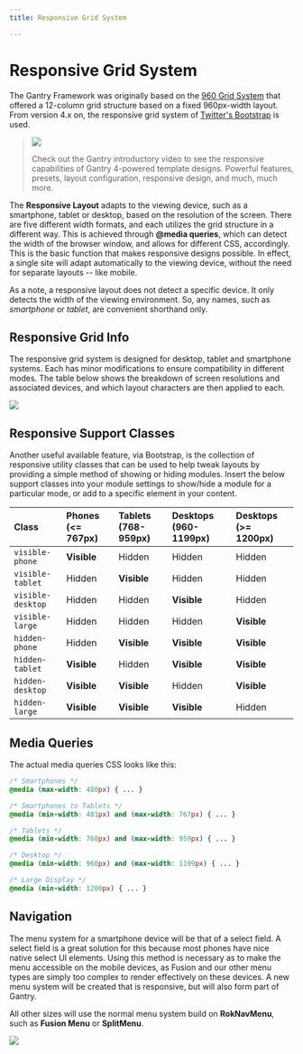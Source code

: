 ```yaml
---
title: Responsive Grid System

---
```


Responsive Grid System
======================
The Gantry Framework was originally based on the [960 Grid System](http://960.gs/) that offered a 12-column grid structure based on a fixed 960px-width layout. From version 4.x on, the responsive grid system of [Twitter's Bootstrap](http://twitter.github.com/bootstrap/) is used.

> [![](../assets/g4-promo.jpg)](http://youtube.com/embed/AKqppYSttEE)
>
> Check out the Gantry introductory video to see the responsive capabilities of Gantry 4-powered template designs. Powerful features, presets, layout configuration, responsive design, and much, much more.

The **Responsive Layout** adapts to the viewing device, such as a smartphone, tablet or desktop, based on the resolution of the screen. There are five different width formats, and each utilizes the grid structure in a different way. This is achieved through **@media queries**, which can detect the width of the browser window, and allows for different CSS, accordingly. This is the basic function that makes responsive designs possible. In effect, a single site will adapt automatically to the viewing device, without the need for separate layouts -- like mobile.

As a note, a responsive layout does not detect a specific device. It only detects the width of the viewing environment. So, any names, such as _smartphone_ or _tablet_, are convenient shorthand only.


Responsive Grid Info
--------------------
The responsive grid system is designed for desktop, tablet and smartphone systems. Each has minor modifications to ensure compatibility in different modes. The table below shows the breakdown of screen resolutions and associated devices, and which layout characters are then applied to each.

![](assets/responsive1.jpg)


Responsive Support Classes
--------------------------
Another useful available feature, via Bootstrap, is the collection of responsive utility classes that can be used to help tweak layouts by providing a simple method of showing or hiding modules. Insert the below support classes into your module settings to show/hide a module for a particular mode, or add to a specific element in your content.

|       Class       | Phones (<= 767px) | Tablets (768-959px) | Desktops (960-1199px) | Desktops (>= 1200px) |
| :---------------- | :---------------- | :------------------ | :-------------------- | :------------------- |
| `visible-phone`   | **Visible**       | Hidden              | Hidden                | Hidden               |
| `visible-tablet`  | Hidden            | **Visible**         | Hidden                | Hidden               |
| `visible-desktop` | Hidden            | Hidden              | **Visible**           | Hidden               |
| `visible-large`   | Hidden            | Hidden              | Hidden                | **Visible**          |
| `hidden-phone`    | Hidden            | **Visible**         | **Visible**           | **Visible**          |
| `hidden-tablet`   | **Visible**       | Hidden              | **Visible**           | **Visible**          |
| `hidden-desktop`  | **Visible**       | **Visible**         | Hidden                | **Visible**          |
| `hidden-large`    | **Visible**       | **Visible**         | **Visible**           | Hidden               |

Media Queries
-------------
The actual media queries CSS looks like this:

~~~ .css
/* Smartphones */
@media (max-width: 480px) { ... }

/* Smartphones to Tablets */
@media (min-width: 481px) and (max-width: 767px) { ... }

/* Tablets */
@media (min-width: 768px) and (max-width: 959px) { ... }

/* Desktop */
@media (min-width: 960px) and (max-width: 1199px) { ... }

/* Large Display */
@media (min-width: 1200px) { ... }
~~~


Navigation
----------
The menu system for a smartphone device will be that of a select field. A select field is a great solution for this because most phones have nice native select UI elements. Using this method is necessary as to make the menu accessible on the mobile devices, as Fusion and our other menu types are simply too complex to render effectively on these devices. A new menu system will be created that is responsive, but will also form part of Gantry.

All other sizes will use the normal menu system build on **RokNavMenu**, such as **Fusion Menu** or **SplitMenu**.

![](assets/responsive3.jpg)
